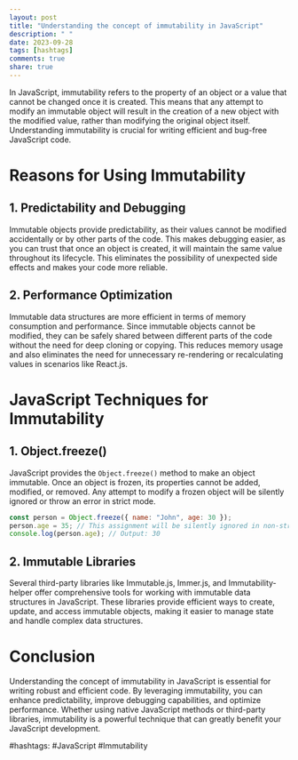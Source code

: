 ```yaml
---
layout: post
title: "Understanding the concept of immutability in JavaScript"
description: " "
date: 2023-09-28
tags: [hashtags]
comments: true
share: true
---
```


In JavaScript, immutability refers to the property of an object or a value that cannot be changed once it is created. This means that any attempt to modify an immutable object will result in the creation of a new object with the modified value, rather than modifying the original object itself. Understanding immutability is crucial for writing efficient and bug-free JavaScript code.

# Reasons for Using Immutability

## 1. Predictability and Debugging

Immutable objects provide predictability, as their values cannot be modified accidentally or by other parts of the code. This makes debugging easier, as you can trust that once an object is created, it will maintain the same value throughout its lifecycle. This eliminates the possibility of unexpected side effects and makes your code more reliable.

## 2. Performance Optimization

Immutable data structures are more efficient in terms of memory consumption and performance. Since immutable objects cannot be modified, they can be safely shared between different parts of the code without the need for deep cloning or copying. This reduces memory usage and also eliminates the need for unnecessary re-rendering or recalculating values in scenarios like React.js.

# JavaScript Techniques for Immutability

## 1. Object.freeze()

JavaScript provides the `Object.freeze()` method to make an object immutable. Once an object is frozen, its properties cannot be added, modified, or removed. Any attempt to modify a frozen object will be silently ignored or throw an error in strict mode.

```javascript
const person = Object.freeze({ name: "John", age: 30 });
person.age = 35; // This assignment will be silently ignored in non-strict mode
console.log(person.age); // Output: 30
```

## 2. Immutable Libraries

Several third-party libraries like Immutable.js, Immer.js, and Immutability-helper offer comprehensive tools for working with immutable data structures in JavaScript. These libraries provide efficient ways to create, update, and access immutable objects, making it easier to manage state and handle complex data structures.

# Conclusion

Understanding the concept of immutability in JavaScript is essential for writing robust and efficient code. By leveraging immutability, you can enhance predictability, improve debugging capabilities, and optimize performance. Whether using native JavaScript methods or third-party libraries, immutability is a powerful technique that can greatly benefit your JavaScript development.

#hashtags: #JavaScript #Immutability